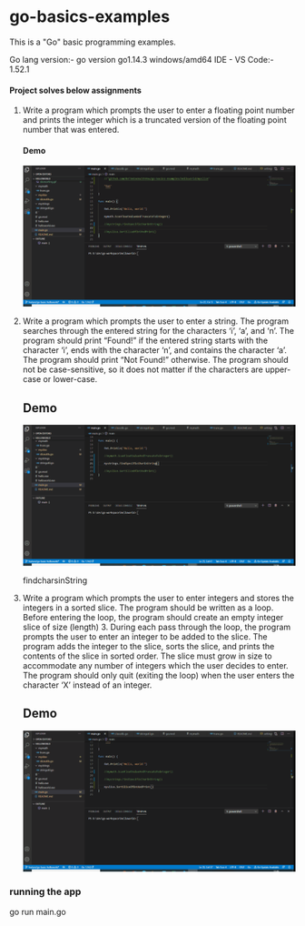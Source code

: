 # go-basics-examples
This is a "Go" basic programming examples.

Go lang version:- go version go1.14.3 windows/amd64
IDE - VS Code:- 1.52.1

#### Project solves below assignments

1. Write a program which prompts the user to enter a floating point number and
	prints the integer which is a truncated version of the floating point number that was entered.
   #### Demo
   ![findcharsinSttruncFloatToIntring](internal/img/truncFloatToInt.gif)

2. Write a program which prompts the user to enter a string. 
   The program searches through the entered string for the characters ‘i’, ‘a’, and ‘n’. 
   The program should print “Found!” if the entered string starts with the character ‘i’, 
   ends with the character ‘n’, and contains the character ‘a’. The program should print “Not Found!” otherwise. 
   The program should not be case-sensitive, so it does not matter if the characters are upper-case or lower-case.

   ## Demo
    ![findcharsinString](internal/img/findcharsinString.gif)
   
   findcharsinString

3. Write a program which prompts the user to enter integers and stores the integers in a sorted slice.
   The program should be written as a loop. Before entering the loop, the program should create an empty integer slice of size (length) 3.
   During each pass through the loop, the program prompts the user to enter an integer to be added to the slice.
   The program adds the integer to the slice, sorts the slice, and prints the contents of the slice in sorted order.
   The slice must grow in size to accommodate any number of integers which the user decides to enter.
   The program should only quit (exiting the loop) when the user enters the character ‘X’ instead of an integer.

   ## Demo
   ![SliceSorting](internal/img/slicesorting.gif)


### running the app
go run main.go

